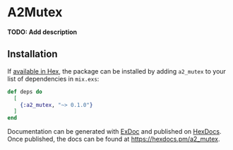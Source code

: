 # A2Mutex

**TODO: Add description**

## Installation

If [available in Hex](https://hex.pm/docs/publish), the package can be installed
by adding `a2_mutex` to your list of dependencies in `mix.exs`:

```elixir
def deps do
  [
    {:a2_mutex, "~> 0.1.0"}
  ]
end
```

Documentation can be generated with [ExDoc](https://github.com/elixir-lang/ex_doc)
and published on [HexDocs](https://hexdocs.pm). Once published, the docs can
be found at <https://hexdocs.pm/a2_mutex>.

